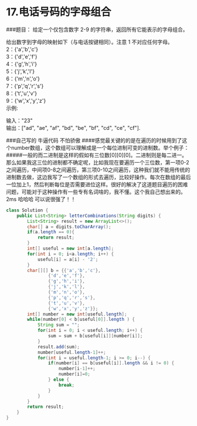 # 17.电话号码的字母组合
###题目：
给定一个仅包含数字 2-9 的字符串，返回所有它能表示的字母组合。

给出数字到字母的映射如下（与电话按键相同）。注意 1 不对应任何字母。  
2：{'a','b','c'}  
3：{'d','e','f'}  
4：{'g','h','i'}  
5：{'j','k','l'}  
6：{'m','n','o'}  
7：{'p','q','r','s'}  
8：{'t','u','v'}  
9：{'w','x','y','z'}  
示例:

输入："23"  
输出：["ad", "ae", "af", "bd", "be", "bf", "cd", "ce", "cf"].

###自己写的 牛逼代码  不怕骄傲
####感觉最关键的的是在遍历的时候用到了这个number数组，这个数组可以理解成是一个每位进制可变的进制数。举个例子：
#####一般的而二进制是这样的假如有三位数[0][0][0]。二进制则是每二进一。那么如果我这三位的进制都不确定呢，比如我现在要遍历一个三位数，第一项0-2之间遍历，中间项0-8之间遍历，第三项0-10之间遍历，这种我们就不能用传统的进制数去做，这边我写了一个数组的形式去遍历，比较好操作。每次在数组的最后一位加上1，然后判断每位是否需要进位这样。很好的解决了这道题目遍历的困难问题，可能对于这种操作有一些专有名词啥的，我不懂。这个我自己想出来的。2ms  哈哈哈  可以说很强了！！
```java
class Solution {
    public List<String> letterCombinations(String digits) {
        List<String> result = new ArrayList<>();
        char[] a = digits.toCharArray();
        if(a.length == 0){
            return result;
        }
        int[] useful = new int[a.length];
        for(int i = 0; i<a.length; i++) {
            useful[i] = a[i] - '2';
        }
        char[][] b = {{'a','b','c'},
                {'d','e','f'},
                {'g','h','i'},
                {'j','k','l'},
                {'m','n','o'},
                {'p','q','r','s'},
                {'t','u','v'},
                {'w','x','y','z'}};
        int[] number = new int[useful.length];
        while(number[0] < b[useful[0]].length ) {
            String sum = "";
            for(int i = 0; i < useful.length; i++) {
                sum = sum + b[useful[i]][number[i]];
            }
            result.add(sum);
            number[useful.length-1]++;
            for(int i = useful.length-1; i >= 0; i--) {
                if(number[i] == b[useful[i]].length && i != 0) {
                    number[i-1]++;
                    number[i]=0;
                } else {
                    break;
                }
            }
        }
        return result;
    }
}
```
